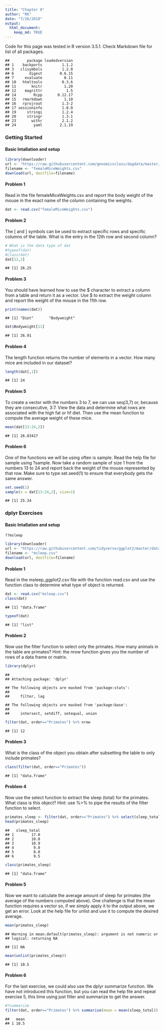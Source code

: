 ```yaml
---
title: "Chapter 0"
author: "RK"
date: "7/26/2018"
output:
  html_document:
    keep_md: TRUE
---
```



Code for this page was tested in R version 3.5.1. Check Markdown file for list of all packages.


```
##        package loadedversion
## 1    backports         1.1.2
## 3   clisymbols         1.2.0
## 6       digest        0.6.15
## 7     evaluate          0.11
## 10   htmltools         0.3.6
## 11       knitr          1.20
## 12    magrittr           1.5
## 14        Rcpp       0.12.17
## 15   rmarkdown          1.10
## 16   rprojroot         1.3-2
## 17 sessioninfo         1.0.0
## 19     stringi         1.2.4
## 20     stringr         1.3.1
## 23       withr         2.1.2
## 24        yaml        2.1.19
```
### Getting Started

#### Basic Intallation and setup




```r
library(downloader) 
url <- "https://raw.githubusercontent.com/genomicsclass/dagdata/master/inst/extdata/femaleMiceWeights.csv"
filename <- "femaleMiceWeights.csv" 
download(url, destfile=filename)
```
#### Problem 1

Read in the file femaleMiceWeights.csv and report the body weight of the mouse in the exact name of the column containing the weights.

```r
dat <- read.csv("femaleMiceWeights.csv")
```

#### Problem 2
The [ and ] symbols can be used to extract specific rows and specific columns of the table. What is the entry in the 12th row and second column?

```r
# What is the data type of dat
#typeof(dat)
#class(dat)
dat[12,2]
```

```
## [1] 26.25
```
#### Problem 3
You should have learned how to use the \$ character to extract a column from a table and return it as a vector. Use \$ to extract the weight column and report the weight of the mouse in the 11th row.


```r
print(names(dat))
```

```
## [1] "Diet"       "Bodyweight"
```

```r
dat$Bodyweight[11]
```

```
## [1] 26.91
```

#### Problem 4
The length function returns the number of elements in a vector. How many mice are included in our dataset?


```r
length(dat[,1])
```

```
## [1] 24
```


#### Problem 5

To create a vector with the numbers 3 to 7, we can use seq(3,7) or, because they are consecutive, 3:7. View the data and determine what rows are associated with the high fat or hf diet. Then use the mean function to compute the average weight of these mice.


```r
mean(dat[13:24,2])
```

```
## [1] 26.83417
```

#### Problem 6

One of the functions we will be using often is sample. Read the help file for sample using ?sample. Now take a random sample of size 1 from the numbers 13 to 24 and report back the weight of the mouse represented by that row. Make sure to type set.seed(1) to ensure that everybody gets the same answer.


```r
set.seed(1)
sample(x = dat[13:24,2], size=1)
```

```
## [1] 25.34
```


### dplyr Exercises

#### Basic Intallation and setup

```r
??msleep
```


```r
library(downloader) 
url <- "https://raw.githubusercontent.com/tidyverse/ggplot2/master/data-raw/msleep.csv"
filename <- "msleep.csv"
download(url, destfile=filename)
```

#### Problem 1

Read in the msleep_ggplot2.csv file with the function read.csv and use the function class to determine what type of object is returned.

```r
dat <- read.csv("msleep.csv")
class(dat)
```

```
## [1] "data.frame"
```

```r
typeof(dat)
```

```
## [1] "list"
```

#### Problem 2
Now use the filter function to select only the primates. How many animals in the table are primates? Hint: the nrow function gives you the number of rows of a data frame or matrix.

```r
library(dplyr) 
```

```
## 
## Attaching package: 'dplyr'
```

```
## The following objects are masked from 'package:stats':
## 
##     filter, lag
```

```
## The following objects are masked from 'package:base':
## 
##     intersect, setdiff, setequal, union
```

```r
filter(dat, order=="Primates") %>% nrow
```

```
## [1] 12
```

#### Problem 3
What is the class of the object you obtain after subsetting the table to only include primates?

```r
class(filter(dat, order=="Primates"))
```

```
## [1] "data.frame"
```

#### Problem 4
Now use the select function to extract the sleep (total) for the primates. What class is this object? Hint: use %>% to pipe the results of the filter function to select.

```r
primates_sleep <- filter(dat, order=="Primates") %>% select(sleep_total)
head(primates_sleep)
```

```
##   sleep_total
## 1        17.0
## 2        10.0
## 3        10.9
## 4         9.8
## 5         8.0
## 6         9.5
```

```r
class(primates_sleep)
```

```
## [1] "data.frame"
```

#### Problem 5
Now we want to calculate the average amount of sleep for primates (the average of the numbers computed above). One challenge is that the mean function requires a vector so, if we simply apply it to the output above, we get an error. Look at the help file for unlist and use it to compute the desired average.

```r
mean(primates_sleep)
```

```
## Warning in mean.default(primates_sleep): argument is not numeric or
## logical: returning NA
```

```
## [1] NA
```

```r
mean(unlist(primates_sleep))
```

```
## [1] 10.5
```

#### Problem 6
For the last exercise, we could also use the dplyr summarize function. We have not introduced this function, but you can read the help file and repeat exercise 5, this time using just filter and summarize to get the answer.

```r
#?summarize
filter(dat, order=="Primates") %>% summarise(mean = mean(sleep_total))
```

```
##   mean
## 1 10.5
```



